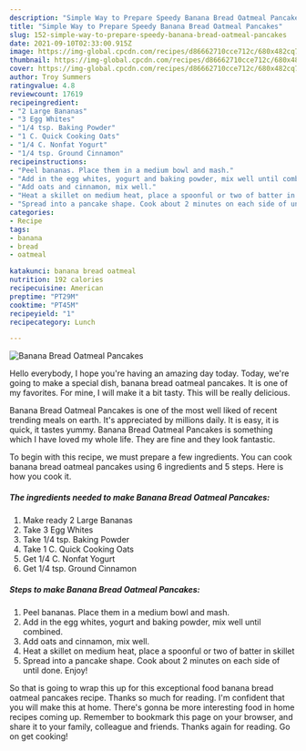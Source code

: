 ```yaml
---
description: "Simple Way to Prepare Speedy Banana Bread Oatmeal Pancakes"
title: "Simple Way to Prepare Speedy Banana Bread Oatmeal Pancakes"
slug: 152-simple-way-to-prepare-speedy-banana-bread-oatmeal-pancakes
date: 2021-09-10T02:33:00.915Z
image: https://img-global.cpcdn.com/recipes/d86662710cce712c/680x482cq70/banana-bread-oatmeal-pancakes-recipe-main-photo.jpg
thumbnail: https://img-global.cpcdn.com/recipes/d86662710cce712c/680x482cq70/banana-bread-oatmeal-pancakes-recipe-main-photo.jpg
cover: https://img-global.cpcdn.com/recipes/d86662710cce712c/680x482cq70/banana-bread-oatmeal-pancakes-recipe-main-photo.jpg
author: Troy Summers
ratingvalue: 4.8
reviewcount: 17619
recipeingredient:
- "2 Large Bananas"
- "3 Egg Whites"
- "1/4 tsp. Baking Powder"
- "1 C. Quick Cooking Oats"
- "1/4 C. Nonfat Yogurt"
- "1/4 tsp. Ground Cinnamon"
recipeinstructions:
- "Peel bananas. Place them in a medium bowl and mash."
- "Add in the egg whites, yogurt and baking powder, mix well until combined."
- "Add oats and cinnamon, mix well."
- "Heat a skillet on medium heat, place a spoonful or two of batter in skillet"
- "Spread into a pancake shape. Cook about 2 minutes on each side of until done. Enjoy!"
categories:
- Recipe
tags:
- banana
- bread
- oatmeal

katakunci: banana bread oatmeal 
nutrition: 192 calories
recipecuisine: American
preptime: "PT29M"
cooktime: "PT45M"
recipeyield: "1"
recipecategory: Lunch

---
```



![Banana Bread Oatmeal Pancakes](https://img-global.cpcdn.com/recipes/d86662710cce712c/680x482cq70/banana-bread-oatmeal-pancakes-recipe-main-photo.jpg)

Hello everybody, I hope you're having an amazing day today. Today, we're going to make a special dish, banana bread oatmeal pancakes. It is one of my favorites. For mine, I will make it a bit tasty. This will be really delicious.



Banana Bread Oatmeal Pancakes is one of the most well liked of recent trending meals on earth. It's appreciated by millions daily. It is easy, it is quick, it tastes yummy. Banana Bread Oatmeal Pancakes is something which I have loved my whole life. They are fine and they look fantastic.


To begin with this recipe, we must prepare a few ingredients. You can cook banana bread oatmeal pancakes using 6 ingredients and 5 steps. Here is how you cook it.

<!--inarticleads1-->

##### The ingredients needed to make Banana Bread Oatmeal Pancakes:

1. Make ready 2 Large Bananas
1. Take 3 Egg Whites
1. Take 1/4 tsp. Baking Powder
1. Take 1 C. Quick Cooking Oats
1. Get 1/4 C. Nonfat Yogurt
1. Get 1/4 tsp. Ground Cinnamon




<!--inarticleads2-->

##### Steps to make Banana Bread Oatmeal Pancakes:

1. Peel bananas. Place them in a medium bowl and mash.
1. Add in the egg whites, yogurt and baking powder, mix well until combined.
1. Add oats and cinnamon, mix well.
1. Heat a skillet on medium heat, place a spoonful or two of batter in skillet
1. Spread into a pancake shape. Cook about 2 minutes on each side of until done. Enjoy!




So that is going to wrap this up for this exceptional food banana bread oatmeal pancakes recipe. Thanks so much for reading. I'm confident that you will make this at home. There's gonna be more interesting food in home recipes coming up. Remember to bookmark this page on your browser, and share it to your family, colleague and friends. Thanks again for reading. Go on get cooking!
